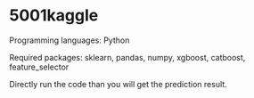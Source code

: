 # 5001kaggle

Programming languages: Python

Required packages: sklearn, pandas, numpy, xgboost, catboost, feature_selector

Directly run the code than you will get the prediction result.
